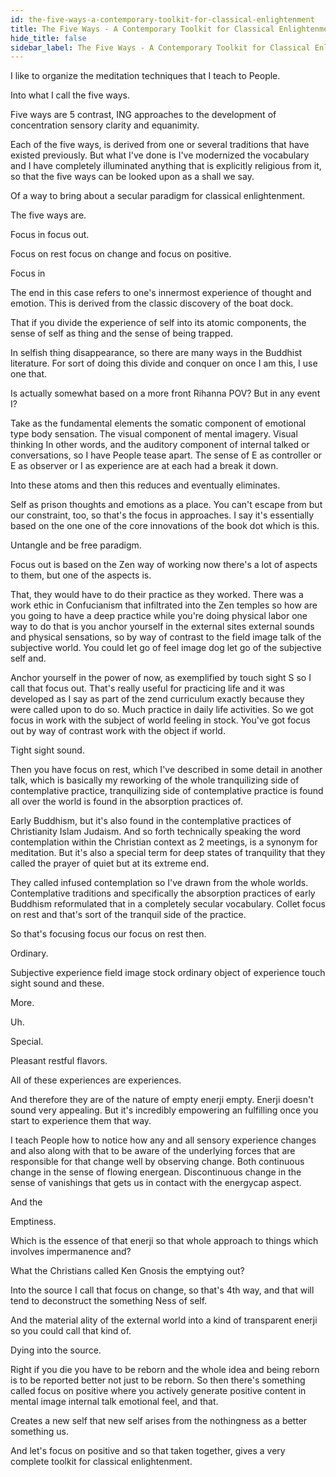 ```yaml
---
id: the-five-ways-a-contemporary-toolkit-for-classical-enlightenment
title: The Five Ways - A Contemporary Toolkit for Classical Enlightenment
hide_title: false
sidebar_label: The Five Ways - A Contemporary Toolkit for Classical Enlightenment
---
```

I like to organize the meditation techniques that I teach to People.

Into what I call the five ways.

Five ways are 5 contrast, ING approaches to the development of concentration sensory clarity and equanimity.

Each of the five ways, is derived from one or several traditions that have existed previously. But what I've done is I've modernized the vocabulary and I have completely illuminated anything that is explicitly religious from it, so that the five ways can be looked upon as a shall we say.

Of a way to bring about a secular paradigm for classical enlightenment.

The five ways are.

Focus in focus out.

Focus on rest focus on change and focus on positive.

Focus in

The end in this case refers to one's innermost experience of thought and emotion. This is derived from the classic discovery of the boat dock.

That if you divide the experience of self into its atomic components, the sense of self as thing and the sense of being trapped.

In selfish thing disappearance, so there are many ways in the Buddhist literature. For sort of doing this divide and conquer on once I am this, I use one that.

Is actually somewhat based on a more front Rihanna POV? But in any event I?

Take as the fundamental elements the somatic component of emotional type body sensation. The visual component of mental imagery. Visual thinking In other words, and the auditory component of internal talked or conversations, so I have People tease apart. The sense of E as controller or E as observer or I as experience are at each had a break it down.

Into these atoms and then this reduces and eventually eliminates.

Self as prison thoughts and emotions as a place. You can't escape from but our constraint, too, so that's the focus in approaches. I say it's essentially based on the one one of the core innovations of the book dot which is this.

Untangle and be free paradigm.

Focus out is based on the Zen way of working now there's a lot of aspects to them, but one of the aspects is.

That, they would have to do their practice as they worked. There was a work ethic in Confucianism that infiltrated into the Zen temples so how are you going to have a deep practice while you're doing physical labor one way to do that is you anchor yourself in the external sites external sounds and physical sensations, so by way of contrast to the field image talk of the subjective world. You could let go of feel image dog let go of the subjective self and.

Anchor yourself in the power of now, as exemplified by touch sight S so I call that focus out. That's really useful for practicing life and it was developed as I say as part of the zend curriculum exactly because they were called upon to do so. Much practice in daily life activities. So we got focus in work with the subject of world feeling in stock. You've got focus out by way of contrast work with the object if world.

Tight sight sound.

Then you have focus on rest, which I've described in some detail in another talk, which is basically my reworking of the whole tranquilizing side of contemplative practice, tranquilizing side of contemplative practice is found all over the world is found in the absorption practices of.

Early Buddhism, but it's also found in the contemplative practices of Christianity Islam Judaism. And so forth technically speaking the word contemplation within the Christian context as 2 meetings, is a synonym for meditation. But it's also a special term for deep states of tranquility that they called the prayer of quiet but at its extreme end.

They called infused contemplation so I've drawn from the whole worlds. Contemplative traditions and specifically the absorption practices of early Buddhism reformulated that in a completely secular vocabulary. Collet focus on rest and that's sort of the tranquil side of the practice.

So that's focusing focus our focus on rest then.

Ordinary.

Subjective experience field image stock ordinary object of experience touch sight sound and these.

More.

Uh.

Special.

Pleasant restful flavors.

All of these experiences are experiences.

And therefore they are of the nature of empty enerji empty. Enerji doesn't sound very appealing. But it's incredibly empowering an fulfilling once you start to experience them that way.

I teach People how to notice how any and all sensory experience changes and also along with that to be aware of the underlying forces that are responsible for that change well by observing change. Both continuous change in the sense of flowing energean. Discontinuous change in the sense of vanishings that gets us in contact with the energycap aspect.

And the

Emptiness.

Which is the essence of that enerji so that whole approach to things which involves impermanence and?

What the Christians called Ken Gnosis the emptying out?

Into the source I call that focus on change, so that's 4th way, and that will tend to deconstruct the something Ness of self.

And the material ality of the external world into a kind of transparent enerji so you could call that kind of.

Dying into the source.

Right if you die you have to be reborn and the whole idea and being reborn is to be reported better not just to be reborn. So then there's something called focus on positive where you actively generate positive content in mental image internal talk emotional feel, and that.

Creates a new self that new self arises from the nothingness as a better something us.

And let's focus on positive and so that taken together, gives a very complete toolkit for classical enlightenment.

